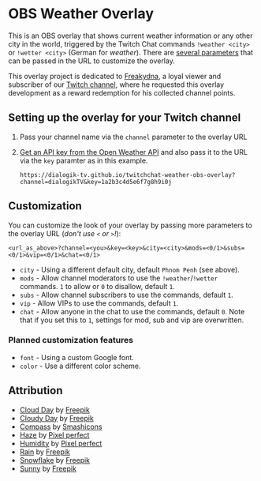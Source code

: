 # OBS Weather Overlay

This is an OBS overlay that shows current weather information or any other city in the world, triggered by the Twitch Chat commands `!weather <city>` or `!wetter <city>` (German for *weather*). There are [several parameters](#customization) that can be passed in the URL to customize the overlay.

This overlay project is dedicated to [Freakydna](https://www.twitch.tv/Freakydna), a loyal viewer and subscriber of our [Twitch channel](https://www.twitch.tv/dialogikTV), where he requested this overlay development as a reward redemption for his collected channel points.

## Setting up the overlay for your Twitch channel

1. Pass your channel name via the `channel` parameter to the overlay URL
2. [Get an API key from the Open Weather API](https://home.openweathermap.org/users/sign_up) and also pass it to the URL via the `key` paramter as in this example.

    ```
    https://dialogik-tv.github.io/twitchchat-weather-obs-overlay?channel=dialogikTV&key=1a2b3c4d5e6f7g8h9i0j
    ```

## Customization

You can customize the look of your overlay by passing more parameters to the overlay URL (*don't use `<` or `>`!*):

    <url_as_above>?channel=<you>&key=<key>&city=<city>&mods=<0/1>&subs=<0/1>&vip=<0/1>&chat=<0/1>

* `city` - Using a different default city, default `Phnom Penh` (see above).
* `mods` - Allow channel moderators to use the `!weather`/`!wetter` commands. `1` to allow or `0` to disallow, default `1`.
* `subs` - Allow channel subscribers to use the commands, default `1`.
* `vip` - Allow VIPs to use the commands, default `1`.
* `chat` - Allow anyone in the chat to use the commands, default `0`. Note that if you set this to `1`, settings for mod, sub and vip are overwritten.

### Planned customization features

* `font` - Using a custom Google font.
* `color` - Use a different color scheme.

## Attribution

* [Cloud Day](https://www.flaticon.com/free-icon/cloudy-day_3814929) by [Freepik](https://www.flaticon.com/authors/freepik)
* [Cloudy Day](https://www.flaticon.com/free-icon/cloudy-day_3814858) by [Freepik](https://www.flaticon.com/authors/freepik)
* [Compass](https://www.flaticon.com/free-icon/compass_660333) by [Smashicons](https://www.flaticon.com/authors/smashicons)
* [Haze](https://www.flaticon.com/free-icon/haze_727789) by [Pixel perfect](https://www.flaticon.com/authors/pixel-perfect)
* [Humidity](https://www.flaticon.com/free-icon/humidity_727790) by [Pixel perfect](https://www.flaticon.com/authors/pixel-perfect)
* [Rain](https://www.flaticon.com/free-icon/rain_3815058) by [Freepik](https://www.flaticon.com/authors/freepik)
* [Snowflake](https://www.flaticon.com/free-icon/snowflake_3815117) by [Freepik](https://www.flaticon.com/authors/freepik)
* [Sunny](https://www.flaticon.com/free-icon/sunny_3815245) by [Freepik](https://www.flaticon.com/authors/freepik)
